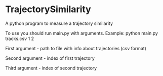# TrajectorySimilarity
A python program to measure a trajectory similarity

To use you should run main.py with arguments. Example: python main.py tracks.csv 1 2

First argument - path to file with info about trajectories (csv format)

Second argument - index of first trajectory

Third argument - index of second trajectory
